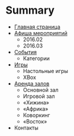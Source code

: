 # Summary

* [Главная страница](README.md)
* [Афиша мероприятий](afisha.md)
   * 2016.02
   * 2016.03
* [События](events.md)
   * Категории
* [Игры](games.md)
   * Настольные игры
   * XBox
* [Аренда залов](rent.md)
   * Основной зал
   * Игровой зал
   * «Хижина»
   * «Африка»
   * Коворкинг
   * «Восток»
* Контакты

